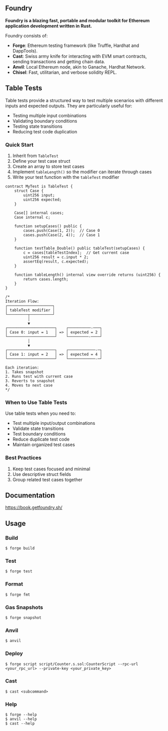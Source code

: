 ## Foundry

**Foundry is a blazing fast, portable and modular toolkit for Ethereum application development written in Rust.**

Foundry consists of:

- **Forge**: Ethereum testing framework (like Truffle, Hardhat and DappTools).
- **Cast**: Swiss army knife for interacting with EVM smart contracts, sending transactions and getting chain data.
- **Anvil**: Local Ethereum node, akin to Ganache, Hardhat Network.
- **Chisel**: Fast, utilitarian, and verbose solidity REPL.

## Table Tests

Table tests provide a structured way to test multiple scenarios with different inputs and expected outputs. They are particularly useful for:

- Testing multiple input combinations
- Validating boundary conditions
- Testing state transitions
- Reducing test code duplication

### Quick Start

1. Inherit from `TableTest`
2. Define your test case struct
3. Create an array to store test cases
4. Implement `tableLength()` so the modifier can iterate through cases
5. Write your test function with the `tableTest` modifier

```solidity
contract MyTest is TableTest {
    struct Case {
        uint256 input;
        uint256 expected;
    }

    Case[] internal cases;
    Case internal c;

    function setupCases() public {
        cases.push(Case(1, 2));  // Case 0
        cases.push(Case(2, 4));  // Case 1
    }

    function testTable_Double() public tableTest(setupCases) {
        c = cases[tableTestIndex];  // Get current case
        uint256 result = c.input * 2;
        assertEq(result, c.expected);
    }

    function tableLength() internal view override returns (uint256) {
        return cases.length;
    }
}

/*
Iteration Flow:
┌────────────────────┐
│ tableTest modifier │
└─────────┬──────────┘
          │
          ▼
┌─────────────────────┐    ┌──────────-───┐
│ Case 0: input = 1   │ => │ expected = 2 │
└─────────────────────┘    └─────────-────┘
          │
          ▼
┌─────────────────────┐    ┌────────────-─┐
│ Case 1: input = 2   │ => │ expected = 4 │
└─────────────────────┘    └────────────-─┘

Each iteration:
1. Takes snapshot
2. Runs test with current case
3. Reverts to snapshot
4. Moves to next case
*/
```

### When to Use Table Tests

Use table tests when you need to:

- Test multiple input/output combinations
- Validate state transitions
- Test boundary conditions
- Reduce duplicate test code
- Maintain organized test cases

### Best Practices

1. Keep test cases focused and minimal
2. Use descriptive struct fields
3. Group related test cases together

## Documentation

https://book.getfoundry.sh/

## Usage

### Build

```shell
$ forge build
```

### Test

```shell
$ forge test
```

### Format

```shell
$ forge fmt
```

### Gas Snapshots

```shell
$ forge snapshot
```

### Anvil

```shell
$ anvil
```

### Deploy

```shell
$ forge script script/Counter.s.sol:CounterScript --rpc-url <your_rpc_url> --private-key <your_private_key>
```

### Cast

```shell
$ cast <subcommand>
```

### Help

```shell
$ forge --help
$ anvil --help
$ cast --help
```
